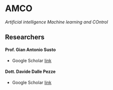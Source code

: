 # AMCO

_Artificial intelligence Machine learning and COntrol_

## Researchers

#### Prof. Gian Antonio Susto

- Google Scholar [link](https://scholar.google.com/citations?user=7bgABaoAAAAJ&hl=it&oi=ao)

#### Dott. Davide Dalle Pezze

- Google Scholar [link](https://scholar.google.com/citations?user=EvzyZBMAAAAJ&hl=it)
